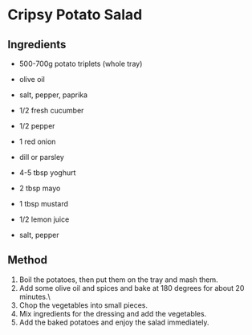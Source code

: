# Cripsy Potato Salad

<!-- https://www.instagram.com/reel/C43xPnYvXkx/ -->

## Ingredients

- 500-700g potato triplets (whole tray)
- olive oil
- salt, pepper, paprika
- 1/2 fresh cucumber
- 1/2 pepper
- 1 red onion
- dill or parsley

- 4-5 tbsp yoghurt
- 2 tbsp mayo
- 1 tbsp mustard
- 1/2 lemon juice
- salt, pepper

## Method

1. Boil the potatoes, then put them on the tray and mash them.
2. Add some olive oil and spices and bake at 180 degrees for about 20 minutes.\
3. Chop the vegetables into small pieces.
4. Mix ingredients for the dressing and add the vegetables.
5. Add the baked potatoes and enjoy the salad immediately.
